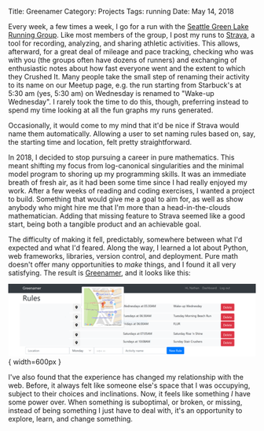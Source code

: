 Title: Greenamer
Category: Projects
Tags: running
Date: May 14, 2018

Every week, a few times a week, I go for a run with the [Seattle Green Lake Running Group][SGLRG]. Like most members of the group, I post my runs to [Strava][], a tool for recording, analyzing, and sharing athletic activities. This allows, afterward, for a great deal of mileage and pace tracking, checking who was with you (the groups often have dozens of runners) and exchanging of enthusiastic notes about how fast everyone went and the extent to which they Crushed It. Many people take the small step of renaming their activity to its name on our Meetup page, e.g. the run starting from Starbuck's at 5:30 am (yes, 5:30 am) on Wednesday is renamed to "Wake-up Wednesday". I rarely took the time to do this, though, preferring instead to spend my time looking at all the fun graphs my runs generated.

Occasionally, it would come to my mind that it'd be nice if Strava would name them automatically. Allowing a user to set naming rules based on, say, the starting time and location, felt pretty straightforward. 

   [SGLRG]: https://www.meetup.com/Seattle-Greenlake-Running-Group/
   [Strava]: https://www.strava.com

In 2018, I decided to stop pursuing a career in pure mathematics. This meant shifting my focus from log-canonical singularities and the minimal model program to shoring up my programming skills. It was an immediate breath of fresh air, as it had been some time since I had really enjoyed my work. After a few weeks of reading and coding exercises, I wanted a project to build. Something that would give me a goal to aim for, as well as show anybody who might hire me that I'm more than a head-in-the-clouds mathematician. Adding that missing feature to Strava seemed like a good start, being both a tangible product and an achievable goal. 

The difficulty of making it fell, predictably, somewhere between what I'd expected and what I'd feared. Along the way, I learned a lot about Python, web frameworks, libraries, version control, and deployment. Pure math doesn't offer many opportunities to *make* things, and I found it all very satisfying. The result is [Greenamer][], and it looks like this:

   [Greenamer]: https://www.greenamer.com

![screenshot](/images/greenamer_screenshot.png){ width=600px }

I've also found that the experience has changed my relationship with the web. Before, it always felt like someone else's space that I was occupying, subject to their choices and inclinations. Now, it feels like something *I* have some power over. When something is suboptimal, or broken, or missing, instead of being something I just have to deal with, it's an opportunity to explore, learn, and change something. 